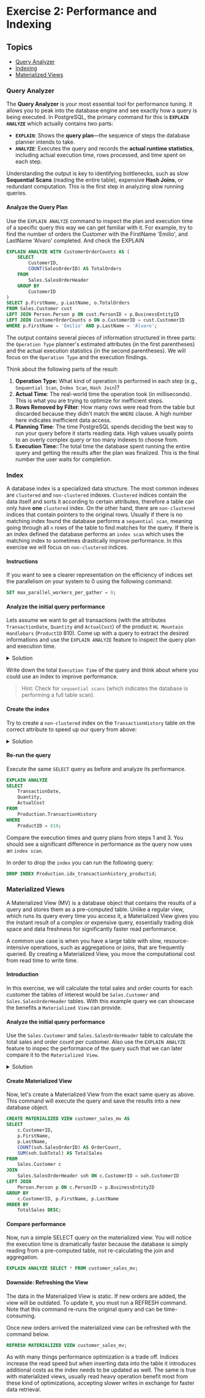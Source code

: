 # Exercise 2: Performance and Indexing

## Topics

* [Query Analyzer](#query-analyzer)
* [Indexing](#index)
* [Materialized Views](#materialized-views)

### Query Analyzer

The **Query Analyzer** is your most essential tool for performance tuning. It allows you to peak into the database engine and see exactly how a query is being executed. In PostgreSQL, the primary command for this is **`EXPLAIN ANALYZE`** which actually contains two parts:

* **`EXPLAIN`**: Shows the **query plan**—the sequence of steps the database planner intends to take.
* **`ANALYZE`**: Executes the query and records the **actual runtime statistics**, including actual execution time, rows processed, and time spent on each step.

Understanding the output is key to identifying bottlenecks, such as slow **Sequential Scans** (reading the entire table), expensive **Hash Joins**, or redundant computation. This is the first step in analyzing slow running queries.

#### Analyze the Query Plan

Use the `EXPLAIN ANALYZE` command to inspect the plan and execution time of a specific query this way we can get familiar with it. For example, try to find the number of orders the Customer with the FirstName 'Emilio', and LastName 'Alvaro' completed. And check the EXPLAIN
```sql
EXPLAIN ANALYZE WITH CustomerOrderCounts AS (
    SELECT
        CustomerID,
        COUNT(SalesOrderID) AS TotalOrders
    FROM
        Sales.SalesOrderHeader
    GROUP BY
        CustomerID
)
SELECT p.FirstName, p.LastName, o.TotalOrders
FROM Sales.Customer cust
LEFT JOIN Person.Person p ON cust.PersonID = p.BusinessEntityID
LEFT JOIN CustomerOrderCounts o ON o.CustomerID = cust.CustomerID
WHERE p.FirstName = 'Emilio' AND p.LastName = 'Alvaro';
```

The output contains several pieces of information structured in three parts: the `Operation Type` planner's estimated attributes (in the first parentheses) and the actual execution statistics (in the second parentheses). We will focus on the `Operation Type` and the execution findings.

Think about the following parts of the result:
1.  **Operation Type:** What kind of operation is performed in each step (e.g., `Sequential Scan`, `Index Scan`, `Hash Join`)?
2.  **Actual Time**: The real-world time the operation took (in milliseconds). This is what you are trying to optimize for inefficient steps.
3.  **Rows Removed by Filter**: How many rows were read from the table but discarded because they didn't match the `WHERE` clause. A high number here indicates inefficient data access.
4.  **Planning Time**: The time PostgreSQL spends deciding the best way to run your query before it starts reading data. High values usually points to an overly complex query or too many indexes to choose from.
5.  **Execution Time:**:The total time the database spent running the entire query and getting the results after the plan was finalized. This is the final number the user waits for completion.

### Index

A database index is a specialized data structure. The most common indexes are `clustered` and `non-clustered` indexes. `Clustered` indices contain the data itself and sorts it according to certain attributes, therefore a table can only have **one** `clustered` index. On the other hand, there are `non-clustered` indices that contain pointers to the original rows. Usually if there is no matching index found the database performs a `sequential scan`, meaning going through all `n` rows of the table to find matches for the query. If there is an index defined the database performs an `index scan` which uses the matching index to sometimes drastically improve performance. In this exercise we will focus on `non-clustered` indices.

#### Instructions

If you want to see a clearer representation on the efficiency of indices set the parallelism on your system to 0 using the following command:
```sql
SET max_parallel_workers_per_gather = 0;
``` 

#### Analyze the initial query performance

Lets assume we want to get all transactions (with the attributes `TransactionDate`, `Quantity` and `ActualCost`) of the product `HL Mountain Handlebars` (`ProductID` 810). Come up with a query to extract the desired informations and use the `EXPLAIN ANALYZE` feature to inspect the query plan and execution time.
<details>
  <summary>Solution</summary>

```sql
EXPLAIN ANALYZE
SELECT
    TransactionDate,
    Quantity,
    ActualCost,
FROM
    Production.TransactionHistory
WHERE
    ProductID = 810;
```

</details>

Write down the total `Execution Time` of the query and think about where you could use an index to improve performance.
> Hint: Check for `sequential scans` (which indicates the database is performing a full table scan).

#### Create the index

Try to create a `non-clustered` index on the `TransactionHistory` table on the correct attribute to speed up our query from above:

<details>
  <summary>Solution</summary>

```sql
CREATE INDEX idx_transactionhistory_productid ON Production.TransactionHistory (ProductID);
```

</details>

#### Re-run the query
Execute the same `SELECT` query as before and analyze its performance.

```sql
EXPLAIN ANALYZE
SELECT
    TransactionDate,
    Quantity,
    ActualCost
FROM
    Production.TransactionHistory
WHERE
    ProductID = 810;
```
Compare the execution times and query plans from steps 1 and 3. You should see a significant difference in performance as the query now uses an `index scan`.

In order to drop the `index` you can run the following query:
```sql
DROP INDEX Production.idx_transactionhistory_productid;
```

### Materialized Views

A Materialized View (MV) is a database object that contains the results of a query and stores them as a pre-computed table. Unlike a regular view, which runs its query every time you access it, a Materialized View gives you the instant result of a complex or expensive query, essentially trading disk space and data freshness for significantly faster read performance.

A common use case is when you have a large table with slow, resource-intensive operations, such as aggregations or joins, that are frequently queried. By creating a Materialized View, you move the computational cost from read time to write time.

#### Introduction

In this exercise, we will calculate the total sales and order counts for each customer the tables of interest would be `Sales.Customer` and `Sales.SalesOrderHeader` tables. With this example query we can showcase the benefits a `Materialized View` can provide.

#### Analyze the initial query performance

Use the `Sales.Customer` and `Sales.SalesOrderHeader` table to calculate the total sales and order count per customer. Also use the `EXPLAIN ANALYZE` feature to inspec the performance of the query such that we can later compare it to the `Materialized View`.

<details>
    <summary>Solution</summary>

```sql
EXPLAIN ANALYZE
SELECT
    c.CustomerID,
    p.FirstName,
    p.LastName,
    COUNT(soh.SalesOrderID) AS OrderCount,
    SUM(soh.SubTotal) AS TotalSales
FROM
    Sales.Customer c
JOIN
    Sales.SalesOrderHeader soh ON c.CustomerID = soh.CustomerID
LEFT JOIN
    Person.Person p ON c.PersonID = p.BusinessEntityID
GROUP BY
    c.CustomerID, p.FirstName, p.LastName
ORDER BY
    TotalSales DESC;
```
</details>

#### Create Materialized View

Now, let's create a Materialized View from the exact same query as above. This command will execute the query and save the results into a new database object.

```sql
CREATE MATERIALIZED VIEW customer_sales_mv AS
SELECT
    c.CustomerID,
    p.FirstName,
    p.LastName,
    COUNT(soh.SalesOrderID) AS OrderCount,
    SUM(soh.SubTotal) AS TotalSales
FROM
    Sales.Customer c
JOIN
    Sales.SalesOrderHeader soh ON c.CustomerID = soh.CustomerID
LEFT JOIN
    Person.Person p ON c.PersonID = p.BusinessEntityID
GROUP BY
    c.CustomerID, p.FirstName, p.LastName
ORDER BY
    TotalSales DESC;
```

#### Compare performance
Now, run a simple SELECT query on the materialized view. You will notice the execution time is dramatically faster because the database is simply reading from a pre-computed table, not re-calculating the join and aggregation.

```sql
EXPLAIN ANALYZE SELECT * FROM customer_sales_mv;
```

#### Downside: Refreshing the View
The data in the Materialized View is static. If new orders are added, the view will be outdated. To update it, you must run a REFRESH command. Note that this command re-runs the original query and can be time-consuming.

Once new orders arrived the materialized view can be refreshed with the command below.

```sql
REFRESH MATERIALIZED VIEW customer_sales_mv;
```

As with many things performance optimization is a trade off. Indices increase the read speed but when inserting data into the table it introduces additional costs as the index needs to be updated as well. The same is true with materialized views, usually read heavy operation benefit most from these kind of optimizations, accepting slower writes in exchange for faster data retrieval.
